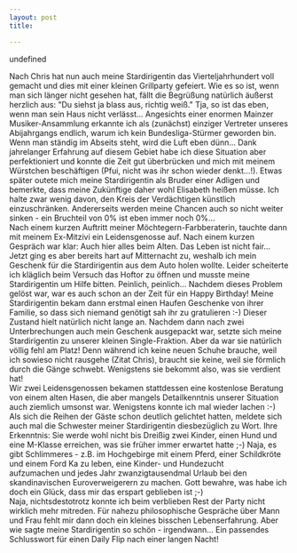 ```yaml
---
layout: post
title:  

---
```


undefined

Nach Chris hat nun auch meine Stardirigentin das Vierteljahrhundert voll gemacht und dies mit einer kleinen Grillparty gefeiert. Wie es so ist, wenn man sich länger nicht gesehen hat, fällt die Begrüßung natürlich äußerst herzlich aus: "Du siehst ja blass aus, richtig weiß." Tja, so ist das eben, wenn man sein Haus nicht verlässt... Angesichts einer enormen Mainzer Musiker-Ansammlung erkannte ich als (zunächst) einziger Vertreter unseres Abijahrgangs endlich, warum ich kein Bundesliga-Stürmer geworden bin. Wenn man ständig im Abseits steht, wird die Luft eben dünn... Dank jahrelanger Erfahrung auf diesem Gebiet habe ich diese Situation aber perfektioniert und konnte die Zeit gut überbrücken und mich mit meinem Würstchen beschäftigen (Pfui, nicht was ihr schon wieder denkt...!). Etwas später outete mich meine Stardirigentin als Bruder einer Adligen und bemerkte, dass meine Zukünftige daher wohl Elisabeth heißen müsse. Ich halte zwar wenig davon, den Kreis der Verdächtigen künstlich einzuschränken. Andererseits werden meine Chancen auch so nicht weiter sinken - ein Bruchteil von 0% ist eben immer noch 0%...  
Nach einem kurzen Auftritt meiner Möchtegern-Farbberaterin, tauchte dann mit meinem Ex-Mitzivi ein Leidensgenosse auf. Nach einem kurzen Gespräch war klar: Auch hier alles beim Alten. Das Leben ist nicht fair... Jetzt ging es aber bereits hart auf Mitternacht zu, weshalb ich mein Geschenk für die Stardirigentin aus dem Auto holen wollte. Leider scheiterte ich kläglich beim Versuch das Hoftor zu öffnen und musste meine Stardirigentin um Hilfe bitten. Peinlich, peinlich... Nachdem dieses Problem gelöst war, war es auch schon an der Zeit für ein Happy Birthday! Meine Stardirigentin bekam dann erstmal einen Haufen Geschenke von ihrer Familie, so dass sich niemand genötigt sah ihr zu gratulieren :-) Dieser Zustand hielt natürlich nicht lange an. Nachdem dann nach zwei Unterbrechungen auch mein Geschenk ausgepackt war, setzte sich meine Stardirigentin zu unserer kleinen Single-Fraktion. Aber da war sie natürlich völlig fehl am Platz! Denn während ich keine neuen Schuhe brauche, weil ich sowieso nicht rausgehe (Zitat Chris), braucht sie keine, weil sie förmlich durch die Gänge schwebt. Wenigstens sie bekommt also, was sie verdient hat!  
Wir zwei Leidensgenossen bekamen stattdessen eine kostenlose Beratung von einem alten Hasen, die aber mangels Detailkenntnis unserer Situation auch ziemlich umsonst war. Wenigstens konnte ich mal wieder lachen :-) Als sich die Reihen der Gäste schon deutlich gelichtet hatten, meldete sich auch mal die Schwester meiner Stardirigentin diesbezüglich zu Wort. Ihre Erkenntnis: Sie werde wohl nicht bis Dreißig zwei Kinder, einen Hund und eine M-Klasse erreichen, was sie früher immer erwartet hatte ;-) Naja, es gibt Schlimmeres - z.B. im Hochgebirge mit einem Pferd, einer Schildkröte und einem Ford Ka zu leben, eine Kinder- und Hundezucht aufzumachen und jedes Jahr zwanzigtausendmal Urlaub bei den skandinavischen Euroverweigerern zu machen. Gott bewahre, was habe ich doch ein Glück, dass mir das erspart geblieben ist ;-)  
Naja, nichtsdestotrotz konnte ich beim verblieben Rest der Party nicht wirklich mehr mitreden. Für nahezu philosophische Gespräche über Mann und Frau fehlt mir dann doch ein kleines bisschen Lebenserfahrung. Aber wie sagte meine Stardirigentin so schön - irgendwann... Ein passendes Schlusswort für einen Daily Flip nach einer langen Nacht!
